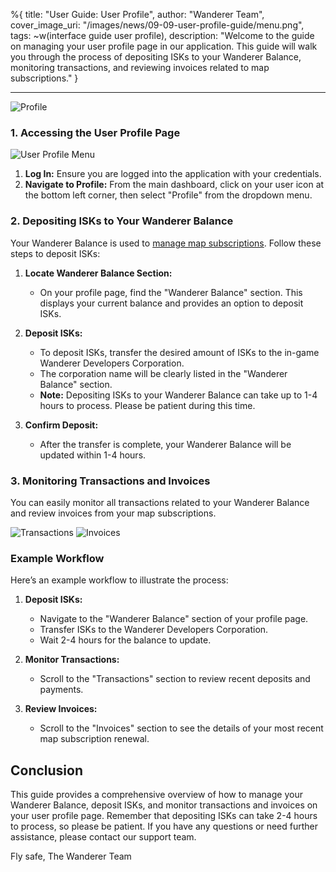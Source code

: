 %{
title: "User Guide: User Profile",
author: "Wanderer Team",
cover_image_uri: "/images/news/09-09-user-profile-guide/menu.png",
tags: ~w(interface guide user profile),
description: "Welcome to the guide on managing your user profile page in our application. This guide will walk you through the process of depositing ISKs to your Wanderer Balance, monitoring transactions, and reviewing invoices related to map subscriptions."
}

---

![Profile](/images/news/09-09-user-profile-guide/profile.png "Profile")

### 1. Accessing the User Profile Page

![User Profile Menu](/images/news/09-09-user-profile-guide/menu.png "User Profile Menu")

1. **Log In:** Ensure you are logged into the application with your credentials.
2. **Navigate to Profile:** From the main dashboard, click on your user icon at the bottom left corner, then select "Profile" from the dropdown menu.

### 2. Depositing ISKs to Your Wanderer Balance

Your Wanderer Balance is used to [manage map subscriptions](/news/map-settings-guide). Follow these steps to deposit ISKs:

1. **Locate Wanderer Balance Section:**
   - On your profile page, find the "Wanderer Balance" section. This displays your current balance and provides an option to deposit ISKs.

2. **Deposit ISKs:**
   - To deposit ISKs, transfer the desired amount of ISKs to the in-game Wanderer Developers Corporation.
   - The corporation name will be clearly listed in the "Wanderer Balance" section.
   - **Note:** Depositing ISKs to your Wanderer Balance can take up to 1-4 hours to process. Please be patient during this time.

3. **Confirm Deposit:**
   - After the transfer is complete, your Wanderer Balance will be updated within 1-4 hours.

### 3. Monitoring Transactions and Invoices

You can easily monitor all transactions related to your Wanderer Balance and review invoices from your map subscriptions.

![Transactions](/images/news/09-09-user-profile-guide/transactions.png "Transactions")
![Invoices ](/images/news/09-09-user-profile-guide/invoices.png "Invoices")

### Example Workflow

Here’s an example workflow to illustrate the process:

1. **Deposit ISKs:**
   - Navigate to the "Wanderer Balance" section of your profile page.
   - Transfer ISKs to the Wanderer Developers Corporation.
   - Wait 2-4 hours for the balance to update.

2. **Monitor Transactions:**
   - Scroll to the "Transactions" section to review recent deposits and payments.

3. **Review Invoices:**
   - Scroll to the "Invoices" section to see the details of your most recent map subscription renewal.

## Conclusion

This guide provides a comprehensive overview of how to manage your Wanderer Balance, deposit ISKs, and monitor transactions and invoices on your user profile page. Remember that depositing ISKs can take 2-4 hours to process, so please be patient. If you have any questions or need further assistance, please contact our support team.

Fly safe,
The Wanderer Team
